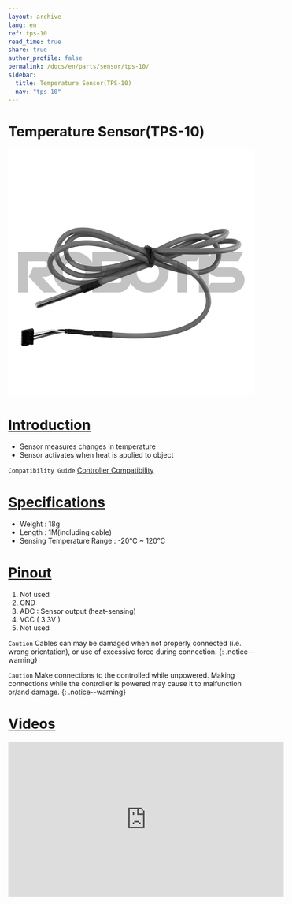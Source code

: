 ```yaml
---
layout: archive
lang: en
ref: tps-10
read_time: true
share: true
author_profile: false
permalink: /docs/en/parts/sensor/tps-10/
sidebar:
  title: Temperature Sensor(TPS-10)
  nav: "tps-10"
---
```


# Temperature Sensor(TPS-10)

![](/assets/images/parts/sensors/tps-10_product.jpg)

# [Introduction](#introduction)

- Sensor measures changes in temperature
- Sensor activates when heat is applied to object

`Compatibility Guide` [Controller Compatibility]

# [Specifications](#specifications)

- Weight : 18g
- Length : 1M(including cable)
- Sensing Temperature Range : -20&deg;C ~ 120&deg;C

# [Pinout](#pinout)

1. Not used
2. GND
3. ADC : Sensor output (heat-sensing)
4. VCC ( 3.3V )
5. Not used

`Caution` Cables can may be damaged when not properly connected (i.e. wrong orientation), or use of excessive force during connection.
{: .notice--warning}

`Caution` Make connections to the controlled while unpowered. Making connections while the controller is powered may cause it to malfunction or/and damage.
{: .notice--warning}

# [Videos](#videos)

<iframe width="560" height="315" src="https://www.youtube.com/embed/N3Xd4Tej_OU" frameborder="0" allowfullscreen></iframe>

[Controller Compatibility]: /docs/en/faq/controller_compatibility/
